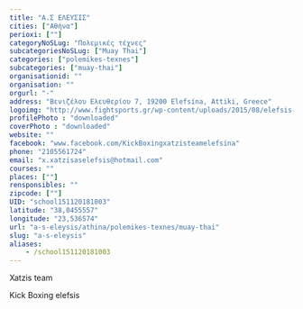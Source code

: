 ```yaml
---
title: "Α.Σ ΕΛΕΥΣΙΣ"
cities: ["Αθήνα"]
perioxi: [""]
categoryNoSLug: "Πολεμικές τέχνες"
subcategoriesNoSLug: ["Muay Thai"]
categories: ["polemikes-texnes"]
subcategories: ["muay-thai"]
organisationid: ""
organisation: ""
orgurl: "-"
address: "Βενιζέλου Ελευθερίου 7, 19200 Elefsína, Attiki, Greece"
logoimg: "http://www.fightsports.gr/wp-content/uploads/2015/08/elefsis-logo.jpg"
profilePhoto : "downloaded"
coverPhoto : "downloaded"
website: ""
facebook: "www.facebook.com/KickBoxingxatzisteamelefsina"
phone: "2105561724"
email: "x.xatzisaselefsis@hotmail.com"
courses: ""
places: [""]
rensponsibles: ""
zipcode: [""]
UID: "school151120181003"
latitude: "38,0455557"
longitude: "23,536574"
url: "a-s-eleysis/athina/polemikes-texnes/muay-thai"
slug: "a-s-eleysis"
aliases:
    - /school151120181003
---
```



Xatzis team

Kick Boxing elefsis
